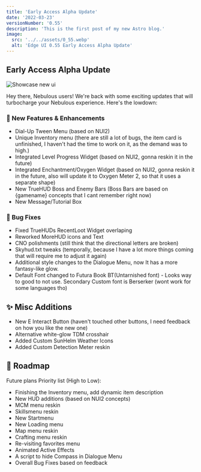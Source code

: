 ```yaml
---
title: 'Early Access Alpha Update'
date: '2022-03-23'
versionNumber: '0.55'
description: 'This is the first post of my new Astro blog.'
image:
  src: '../../assets/0_55.webp'
  alt: 'Edge UI 0.55 Early Access Alpha Update'
---
```


## Early Access Alpha Update

![Showcase new ui](https://beta-edge-ui-docs.vercel.app/assets/images/minified/hero-bg.webp)

Hey there, Nebulous users! We're back with some exciting updates that will turbocharge your Nebulous experience. Here's the lowdown:

### 🍿 New Features & Enhancements

- Dial-Up Tween Menu (based on NUI2)
- Unique Inventory menu (there are still a lot of bugs, the item card is unfinished, I haven't had the time to work on it, as the demand was to high.)
- Integrated Level Progress Widget (based on NUI2, gonna reskin it in the future)
- Integrated Enchantment/Oxygen Widget (based on NUI2, gonna reskin it in the future, also will update it to Oxygen Meter 2, so that it uses a separate shape)
- New TrueHUD Boss and Enemy Bars (Boss Bars are based on {gamename} concepts that I cant remember right now)
- New Message/Tutorial Box

### 🐞 Bug Fixes

- Fixed TrueHUDs RecentLoot Widget overlaping
- Reworked MoreHUD icons and Text
- CNO polishments (still think that the directional letters are broken)
- Skyhud.txt tweaks (temporally, because I have a lot more things coming that will require me to adjust it again)
- Additional style changes to the Dialogue Menu, now It has a more fantasy-like glow.
- Default Font changed to Futura Book BT(Untarnished font) - Looks way to good to not use. Secondary Custom font is Berserker (wont work for some languages tho)

## ✨ Misc Additions

- New E Interact Button (haven't touched other buttons,  I need feedback on how you like the new one)
- Alternative white-glow TDM crosshair
- Added Custom SunHelm Weather Icons
- Added Custom Detection Meter reskin

## 📅 Roadmap

Future plans Priority list (High to Low):
- Finishing the Inventory menu, add dynamic item description
- New HUD additions (based on NUI2 concepts)
- MCM menu reskin
- Skillsmenu reskin
- New Startmenu
- New Loading menu
- Map menu reskin
- Crafting menu reskin
- Re-visiting favorites menu
- Animated Active Effects
- A script to hide Compass in Dialogue Menu
- Overall Bug Fixes based on feedback